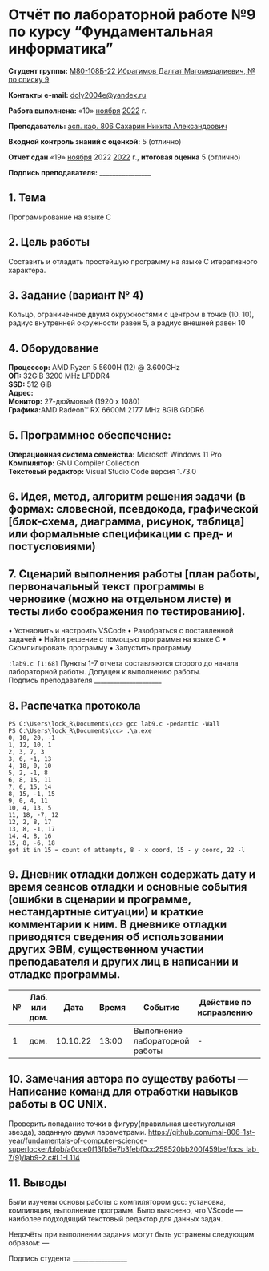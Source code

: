 # Отчёт по лабораторной работе №9 по курсу “Фундаментальная информатика”
<b>Студент группы:</b> <ins>М80-108Б-22 Ибрагимов Далгат Магомедалиевич, № по списку 9</ins> 

<b>Контакты e-mail:</b> <ins>doly2004e@yandex.ru</ins>

<b>Работа выполнена:</b> «10» <ins>ноября</ins> <ins>2022</ins> г.

<b>Преподаватель:</b> <ins>асп. каф. 806 Сахарин Никита Александрович</ins>

<b>Входной контроль знаний с оценкой:</b> 5 (отлично) <ins> </ins>

<b>Отчет сдан</b> «19» <ins>ноября</ins> 2022 <ins>2022</ins>  г., <b>итоговая оценка</b> 5 (отлично)<ins></ins>

<b>Подпись преподавателя:</b> ________________




## 1. Тема
Програмирование на языке С
## 2. Цель работы
Составить и отладить простейшую программу на языке C итеративного характера.
## 3. Задание (вариант № 4)
Кольцо, ограниченное двумя окружностями с центром в точке (10. 10), радиус внутренней окружности равен 5, а радиус внешней равен 10
## 4. Оборудование
<b>Процессор:</b> AMD Ryzen 5 5600H (12) @ 3.600GHz<br/>
<b>ОП:</b> 32GiB 3200 MHz LPDDR4<br/>
<b>SSD:</b> 512 GiB<br/>
<b>Адрес:</b> <br/>
<b>Монитор:</b> 27-дюймовый (1920 х 1080)<br/>
<b>Графика:</b>AMD Radeon™ RX 6600M 2177 MHz 8GiB GDDR6<br/>

## 5. Программное обеспечение:
<b>Операционная система семейства:</b> Microsoft Windows 11 Pro <br/>
<b>Компилятор:</b> GNU Compiler Collection <br/>
<b>Текстовый редактор:</b> Visual Studio Code версия 1.73.0 <br/>

## 6. Идея, метод, алгоритм решения задачи (в формах: словесной, псевдокода, графической [блок-схема, диаграмма, рисунок, таблица] или формальные спецификации с пред- и постусловиями)

## 7. Сценарий выполнения работы [план работы, первоначальный текст программы в черновике (можно на отдельном листе) и тесты либо соображения по тестированию]. 
• Устнаовить и настроить VSCode
• Разобраться с поставленной задачей
• Найти решение с помощью программы на языке С
•	Скомпилировать программу
•	Запустить программу

```:lab9.c [1:68]```
Пункты 1-7 отчета составляются сторого до начала лабораторной работы.
Допущен к выполнению работы.  
Подпись преподавателя _____________________
## 8. Распечатка протокола 
```
PS C:\Users\lock_R\Documents\cc> gcc lab9.c -pedantic -Wall 
PS C:\Users\lock_R\Documents\cc> .\a.exe
0, 10, 20, -1
1, 12, 10, 1
2, 3, 7, 3
3, 6, -1, 13
4, 18, 0, 10
5, 2, -1, 8
6, 8, 15, 11
7, 6, 15, 14
8, 15, -1, 15
9, 0, 4, 11
10, 4, 13, 5
11, 18, -7, 12
12, 2, 8, 17
13, 8, -1, 17
14, 4, 8, 16
15, 8, -6, 18
got it in 15 = count of attempts, 8 - x coord, 15 - y coord, 22 -l 
```
## 9. Дневник отладки должен содержать дату и время сеансов отладки и основные события (ошибки в сценарии и программе, нестандартные ситуации) и краткие комментарии к ним. В дневнике отладки приводятся сведения об использовании других ЭВМ, существенном участии преподавателя и других лиц в написании и отладке программы.

| № |  Лаб. или дом. | Дата | Время | Событие | Действие по исправлению | Примечание |
| ------ | ------ | ------ | ------ | ------ | ------ | ------ |
| 1 | дом. | 10.10.22 | 13:00 | Выполнение лабораторной работы | - | - |
## 10. Замечания автора по существу работы — Написание команд для отработки навыков работы в ОС UNIX.

Проверить попадание точки в фигуру(правильная шестиугольная звезда), заданную двумя параметрами.
https://github.com/mai-806-1st-year/fundamentals-of-computer-science-superlocker/blob/a0cce0f13fb5e7b3febf0cc259520bb200f459be/focs_lab_7(9)/lab9-2.c#L1-L114
## 11. Выводы
Были изучены основы работы с компилятором gcc: установка, компиляция, выполнение программ. Было выяснено, что VScode — наиболее подходящий текстовый редактор для данных задач.

Недочёты при выполнении задания могут быть устранены следующим образом: —

Подпись студента _________________


